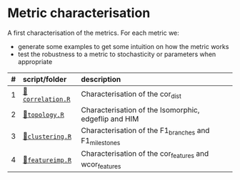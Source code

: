 
# Metric characterisation

A first characterisation of the metrics. For each metric we:

-   generate some examples to get some intuition on how the metric works
-   test the robustness to a metric to stochasticity or parameters when appropriate

| \#  | script/folder                        | description                                                                |
|:----|:-------------------------------------|:---------------------------------------------------------------------------|
| 1   | [📄`correlation.R`](01-correlation.R) | Characterisation of the cor<sub>dist</sub>                                 |
| 2   | [📄`topology.R`](02-topology.R)       | Characterisation of the Isomorphic, edgeflip and HIM                       |
| 3   | [📄`clustering.R`](03-clustering.R)   | Characterisation of the F1<sub>branches</sub> and F1<sub>milestones</sub>  |
| 4   | [📄`featureimp.R`](04-featureimp.R)   | Characterisation of the cor<sub>features</sub> and wcor<sub>features</sub> |
